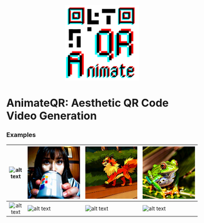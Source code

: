 <p align="center">
    <img src="src/Animate_cropped-1-removebg-preview.png" alt="alt text" height="200">
</p>

# AnimateQR: Aesthetic QR Code Video Generation

### Examples
| ![alt text](example/original_video/gif/AnimateDiff_00343.gif) | ![alt text](example/original_video/gif/AnimateDiff_00286.gif) | ![alt text](example/original_video/gif/AnimateDiff_00341.gif) | ![alt text](example/original_video/gif/AnimateDiff_00346.gif) |
|:-------------------------------------------------------------:|---------------------------------------------------------------|---------------------------------------------------------------|---------------------------------------------------------------|
| ![alt text](example/artcoder_video/gif/AnimateDiff_00343.gif) | ![alt text](example/artcoder_video/gif/AnimateDiff_00286.gif) | ![alt text](example/artcoder_video/gif/AnimateDiff_00341.gif) | ![alt text](example/artcoder_video/gif/AnimateDiff_00346.gif) |
